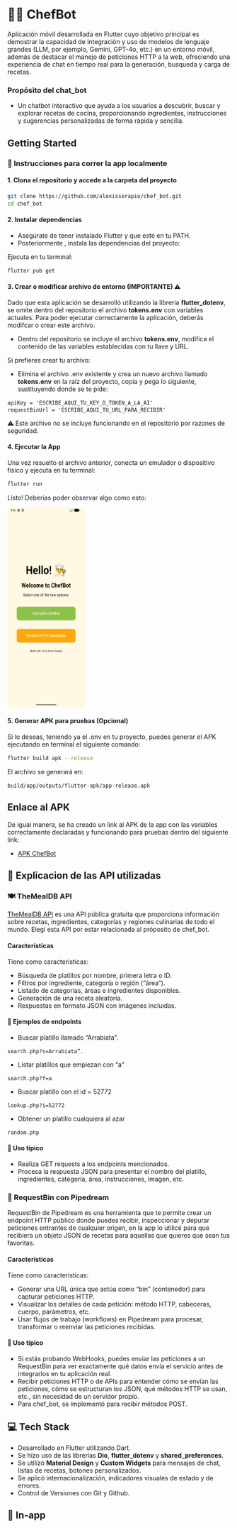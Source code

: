 # 👨‍🍳 ChefBot

Aplicación móvil desarrollada en Flutter cuyo objetivo principal es demostrar la capacidad de integración y uso de modelos de lenguaje grandes (LLM, por ejemplo, Gemini, GPT-4o, etc.) en un entorno móvil, además de destacar el manejo de peticiones HTTP a la web, ofreciendo una experiencia de chat en tiempo real para la generación, busqueda y carga de recetas.

### Propósito del chat_bot
- Un chatbot interactivo que ayuda a los usuarios a descubrir, buscar y explorar recetas de cocina, proporcionando ingredientes, instrucciones y sugerencias personalizadas de forma rápida y sencilla.

## Getting Started

### 🚀 Instrucciones para correr la app localmente

#### 1. Clona el repositorio y accede a la carpeta del proyecto
```bash
git clone https://github.com/alexisserapio/chef_bot.git
cd chef_bot
```

#### 2. Instalar dependencias
- Asegúrate de tener instalado Flutter y que esté en tu PATH.
- Posteriormente , instala las dependencias del proyecto:

Ejecuta en tu terminal:
```bash
flutter pub get
```
#### 3. Crear o modificar archivo de entorno (IMPORTANTE) ⚠️
Dado que esta aplicación se desarrolló utilizando la libreria **flutter_dotenv**, se omite dentro del repositorio el archivo **tokens.env** con variables actuales. Para poder ejecutar correctamente la aplicación, deberás modifcar o crear este archivo.
- Dentro del repositorio se incluye el archivo **tokens.env**, modifica el contenido de las variables establecidas con tu llave y URL.

Si prefieres crear tu archivo:
- Elimina el archivo .env existente y crea un nuevo archivo llamado **tokens.env** en la raíz del proyecto, copia y pega lo siguiente, sustituyendo donde se te pide:
```tokens.env
apiKey = 'ESCRIBE_AQUI_TU_KEY_O_TOKEN_A_LA_AI'
requestBinUrl = 'ESCRIBE_AQUI_TU_URL_PARA_RECIBIR'
```
⚠️ Este archivo no se incluye funcionando en el repositorio por razones de seguridad.

#### 4. Ejecutar la App
Una vez resuelto el archivo anterior, conecta un emulador o dispositivo físico y ejecuta en tu terminal:
```bash
flutter run
```
Listo! Deberias poder observar algo como esto:

<img src="https://github.com/alexisserapio/chef_bot_resources/blob/main/rsc/1.png" width="175" height="450">

#### 5. Generar APK para pruebas (Opcional)
Si lo deseas, teniendo ya el .env en tu proyecto, puedes generar el APK ejecutando en terminal el siguiente comando:
```bash
flutter build apk --release
```
El archivo se generará en:
```Documents
build/app/outputs/flutter-apk/app-release.apk
```
## Enlace al APK
De igual manera, se ha creado un link al APK de la app con las variables correctamente declaradas y funcionando para pruebas dentro del siguiente link: 
- [APK ChefBot](https://drive.google.com/file/d/1Z8wAzBMm-o-htt64gH_6Tw-4Te_Zk6Fb/view?usp=sharing)

## 🔗 Explicacion de las API utilizadas

### 🍽️ TheMealDB API

[TheMealDB API](https://www.themealdb.com/api.php) es una API pública gratuita que proporciona información sobre recetas, ingredientes, categorías y regiones culinarias de todo el mundo. Elegí esta API por estar relacionada al próposito de chef_bot.

#### Características

Tiene como caracteristicas:

- Búsqueda de platillos por nombre, primera letra o ID.
- Filtros por ingrediente, categoría o región (“área”).
- Listado de categorías, áreas e ingredientes disponibles.
- Generación de una receta aleatoria.
- Respuestas en formato JSON con imágenes incluidas.
  
#### 📌 Ejemplos de endpoints

- Buscar platillo llamado “Arrabiata".
```TheMealDB API
search.php?s=Arrabiata”.
```
- Listar platillos que empiezan con “a”
```TheMealDB API
search.php?f=a
```
- Buscar platillo con el id = 52772
```TheMealDB API
lookup.php?i=52772
```
- Obtener un platillo cualquiera al azar
```TheMealDB API
random.php
```
#### 🧩 Uso típico

- Realiza GET requests a los endpoints mencionados.
- Procesa la respuesta JSON para presentar el nombre del platillo, ingredientes, categoría, área, instrucciones, imagen, etc.

### 🧪 RequestBin con Pipedream

RequestBin de Pipedream es una herramienta que te permite crear un endpoint HTTP público donde puedes recibir, inspeccionar y depurar peticiones entrantes de cualquier origen, en la app lo utilicé para que recibiera un objeto JSON de recetas para aquellas que quieres que sean tus favoritas.

#### Caracteristicas

Tiene como caracteristicas:

- Generar una URL única que actúa como “bin” (contenedor) para capturar peticiones HTTP. 
- Visualizar los detalles de cada petición: método HTTP, cabeceras, cuerpo, parámetros, etc. 
- Usar flujos de trabajo (workflows) en Pipedream para procesar, transformar o reenviar las peticiones recibidas.

#### 🧩 Uso típico

- Si estás probando WebHooks, puedes enviar las peticiones a un RequestBin para ver exactamente qué datos envía el servicio antes de integrarlos en tu aplicación real.
- Recibir peticiones HTTP o de APIs para entender cómo se envían las peticiones, cómo se estructuran los JSON, qué métodos HTTP se usan, etc., sin necesidad de un servidor propio.
- Para chef_bot, se implementó para recibir métodos POST.

## 💻 Tech Stack
- Desarrollado en Flutter utilizando Dart.
- Se hizo uso de las librerías **Dio**, **flutter_dotenv** y **shared_preferences**.
- Se utilizó **Material Design** y **Custom Widgets** para mensajes de chat, listas de recetas, botones personalizados.
- Se aplicó internacionalización, indicadores visuales de estado y de errores.
- Control de Versiones con Git y Github.

## 📲 In-app
